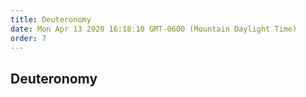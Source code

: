 ```yaml
---
title: Deuteronomy
date: Mon Apr 13 2020 16:18:10 GMT-0600 (Mountain Daylight Time)
order: 7
---
```


## Deuteronomy